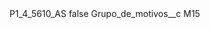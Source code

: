 <?xml version="1.0" encoding="UTF-8"?>
<CustomMetadata xmlns="http://soap.sforce.com/2006/04/metadata" xmlns:xsi="http://www.w3.org/2001/XMLSchema-instance" xmlns:xsd="http://www.w3.org/2001/XMLSchema">
    <label>P1_4_5610_AS</label>
    <protected>false</protected>
    <values>
        <field>Grupo_de_motivos__c</field>
        <value xsi:type="xsd:string">M15</value>
    </values>
</CustomMetadata>
